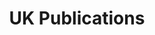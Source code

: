---
# Page left intentionally blank; work done in the "publications" layout
layout: publications
title: UK Publications
description: List of publications from UK organisations about trans, non-binary, gender variant, and intersex issues
---